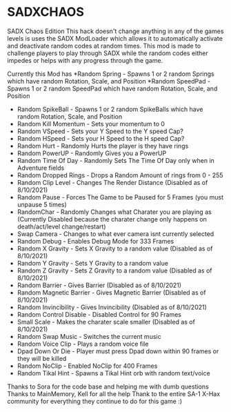 # SADXCHAOS
SADX Chaos Edition
This hack doesn't change anything in any of the games levels is uses the SADX ModLoader
which allows it to automatically activate and deactivate random codes at random times. 
This mod is made to challenge players to play through SADX while the random codes either impedes or helps with any progress through the game.

Currently this Mod has
*Random Spring - Spawns 1 or 2 random Springs which have random Rotation, Scale, and Position
*Random SpeedPad - Spawns 1 or 2 random SpeedPad which have random Rotation, Scale, and Position
- Random SpikeBall - Spawns 1 or 2 random SpikeBalls which have random Rotation, Scale, and Position
- Random Kill Momentum - Sets your momentum to 0
- Random VSpeed - Sets your Y Speed to the Y speed Cap?
- Random HSpeed -  Sets your H Speed to the H speed Cap?
- Random Hurt -  Randomly Hurts the player is they have rings
- Random PowerUP -  Randomly Gives you a PowerUP
- Random Time Of Day -  Randomly Sets The Time Of Day only when in Adventure fields
- Random Dropped Rings -  Drops a Random Amount of rings from 0 -  255
- Random Clip Level -  Changes The Render Distance (Disabled as of 8/10/2021)
- Random Pause -  Forces The Game to be Paused for 5 Frames (you must unpause 5 times)
- RandomChar -  Randomly Changes what Charater you are playing as (Currently Disabled because the charater change only happens on death/act/level change/restart)
- Swap Camera -  Changes to what ever camera isnt currently selected
- Random Debug -  Enables Debug Mode for 333 Frames 
- Random X Gravity -  Sets X Gravity to a random value (Disabled as of 8/10/2021)
- Random Y Gravity -  Sets Y Gravity to a random value
- Random Z Gravity -  Sets Z Gravity to a random value (Disabled as of 8/10/2021)
- Random Barrier -  Gives Barrier (Disabled as of 8/10/2021)
- Random Magnetic Barrier -  Gives Magnetic Barrier (Disabled as of 8/10/2021)
- Random Invincibility -  Gives Invincibility (Disabled as of 8/10/2021)
- Random Control Disable -  Disabled Control for 90 Frames
- Small Scale -  Makes the charater scale smaller (Disabled as of 8/10/2021)
- Random Swap Music -  Switches the current music
- Random Voice Clip -  Plays a random voice file
- Dpad Down Or Die -  Player must press Dpad down within 90 frames or they will be killed
- Random NoClip -  Enabled NoClip for 400 Frames
- Random Tikal Hint -  Spawns a Tikal Hint orb with random text/voice






Thanks to Sora for the code base and helping me with dumb questions
Thanks to MainMemory, Kell for all the help 
Thank to the entire SA-1 X-Hax community for everything they continue to do for this game :)

